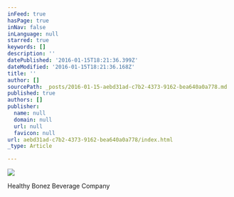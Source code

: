```yaml
---
inFeed: true
hasPage: true
inNav: false
inLanguage: null
starred: true
keywords: []
description: ''
datePublished: '2016-01-15T18:21:36.399Z'
dateModified: '2016-01-15T18:21:36.168Z'
title: ''
author: []
sourcePath: _posts/2016-01-15-aebd31ad-c7b2-4373-9162-bea640a0a778.md
published: true
authors: []
publisher:
  name: null
  domain: null
  url: null
  favicon: null
url: aebd31ad-c7b2-4373-9162-bea640a0a778/index.html
_type: Article

---
```

![](https://the-grid-user-content.s3-us-west-2.amazonaws.com/5ef8bcca-ec1c-40ed-9edb-d0b295c0410a.jpg)

Healthy Bonez Beverage Company